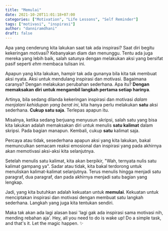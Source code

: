 ```yaml
---
title: "Memulai"
date: 2021-10-20T11:01:18+07:00
categories: ["Motivation", "Life Lessons", "Self Reminder"]
tags: ["motivasi", "inspirasi"]
author: "danniramdhani"
draft: false
---
```


Apa yang cenderung kita lakukan saat tak ada inspirasi? Saat diri begitu kekeringan motivasi? Kebanyakan diam dan menunggu. Tentu ada juga mereka yang lebih baik, salah satunya dengan melakukan aksi yang bersifat pasif seperti *ehm* membaca tulisan ini.

Apapun yang kita lakukan, hampir tak ada gunanya bila kita tak membuat aksi nyata. Aksi untuk mendulang inspirasi dan motivasi. Bagaimana caranya? Dengan melakukan perubahan sederhana. Apa itu? **Dengan memaksakan diri untuk mengambil langkah pertama setiap harinya**.

Artinya, bila sedang dilanda kekeringan inspirasi dan motivasi *dalam menjalani kehidupan yang berat ini*, kita hanya perlu melakukan **satu** aksi sederhana. **Cukup satu saja**. Terlepas apapun itu.

Misalnya, ketika sedang berjuang menyusun skripsi, salah satu yang bisa kita lakukan adalah memaksakan diri untuk menulis **satu kalimat** dalam skripsi. Pada bagian manapun. Kembali, cukup **satu** kalimat saja.

Percaya atau tidak, sesederhana apapun aksi yang kita lakukan, bakal memunculkan semacam reaksi emosional dan inspirasi yang pada akhirnya akan memotivasi aksi-aksi kita selanjutnya.

Setelah menulis satu kalimat, kita akan berpikir, "Wah, ternyata nulis satu kalimat gampang ya". Sadar atau tidak, kita bakal terdorong untuk menuliskan kalimat-kalimat selanjutnya. Terus menulis hingga menjadi satu paragraf, dua paragraf, dan pada akhirnya menjadi satu bagian yang lengkap.

Jadi, yang kita butuhkan adalah kekuatan untuk **memulai**. Kekuatan untuk menciptakan inspirasi dan motivasi dengan membuat satu langkah sederhana. Langkah yang juga kita tentukan sendiri.

Maka tak akan ada lagi alasan basi 'lagi gak ada inspirasi sama motivasi nih, mending rebahan aja'.
Hey, all you need to do is wake up! Do a simple task, and that's it. Let the magic happen. ✨
